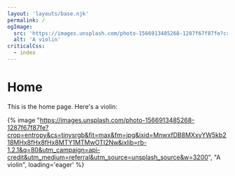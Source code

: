 ```yaml
---
layout: 'layouts/base.njk'
permalink: /
ogImage:
  src: 'https://images.unsplash.com/photo-1566913485268-1287f67f87fe?crop=entropy&cs=tinysrgb&fit=max&fm=jpg&ixid=MnwxfDB8MXxyYW5kb218MHx8fHx8fHx8MTY1MTMwOTI2Nw&ixlib=rb-1.2.1&q=80&utm_campaign=api-credit&utm_medium=referral&utm_source=unsplash_source&w=3200'
  alt: 'A violin'
criticalCss: 
  - index
---
```


# Home

This is the home page. Here's a violin:

{% image "https://images.unsplash.com/photo-1566913485268-1287f67f87fe?crop=entropy&cs=tinysrgb&fit=max&fm=jpg&ixid=MnwxfDB8MXxyYW5kb218MHx8fHx8fHx8MTY1MTMwOTI2Nw&ixlib=rb-1.2.1&q=80&utm_campaign=api-credit&utm_medium=referral&utm_source=unsplash_source&w=3200", "A violin", loading='eager' %}
